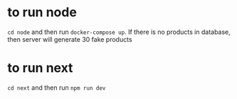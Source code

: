 # to run node
`cd node` and then run `docker-compose up`. If there is no products in database, then server will generate 30 fake products

# to run next
`cd next` and then run `npm run dev`
